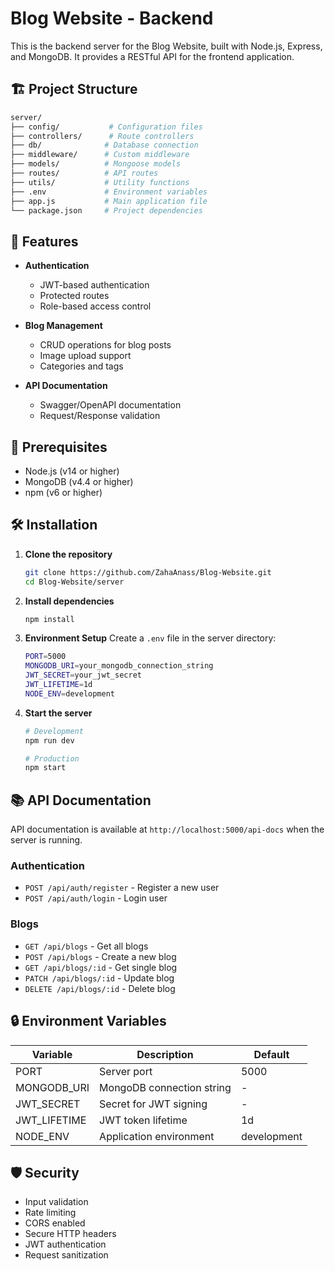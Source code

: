 # Blog Website - Backend

This is the backend server for the Blog Website, built with Node.js, Express, and MongoDB. It provides a RESTful API for the frontend application.

## 🏗️ Project Structure

```bash
server/
├── config/           # Configuration files
├── controllers/      # Route controllers
├── db/              # Database connection
├── middleware/      # Custom middleware
├── models/          # Mongoose models
├── routes/          # API routes
├── utils/           # Utility functions
├── .env             # Environment variables
├── app.js           # Main application file
└── package.json     # Project dependencies
```

## 🚀 Features

- **Authentication**
  - JWT-based authentication
  - Protected routes
  - Role-based access control

- **Blog Management**
  - CRUD operations for blog posts
  - Image upload support
  - Categories and tags

- **API Documentation**
  - Swagger/OpenAPI documentation
  - Request/Response validation

## 🔧 Prerequisites

- Node.js (v14 or higher)
- MongoDB (v4.4 or higher)
- npm (v6 or higher)

## 🛠️ Installation

1. **Clone the repository**

   ```bash
   git clone https://github.com/ZahaAnass/Blog-Website.git
   cd Blog-Website/server
   ```

2. **Install dependencies**

   ```bash
   npm install
   ```

3. **Environment Setup**
   Create a `.env` file in the server directory:

   ```bash
   PORT=5000
   MONGODB_URI=your_mongodb_connection_string
   JWT_SECRET=your_jwt_secret
   JWT_LIFETIME=1d
   NODE_ENV=development
   ```

4. **Start the server**

   ```bash
   # Development
   npm run dev
   
   # Production
   npm start
   ```

## 📚 API Documentation

API documentation is available at `http://localhost:5000/api-docs` when the server is running.

### Authentication

- `POST /api/auth/register` - Register a new user
- `POST /api/auth/login` - Login user

### Blogs

- `GET /api/blogs` - Get all blogs
- `POST /api/blogs` - Create a new blog
- `GET /api/blogs/:id` - Get single blog
- `PATCH /api/blogs/:id` - Update blog
- `DELETE /api/blogs/:id` - Delete blog

## 🔒 Environment Variables

| Variable | Description | Default |
|----------|-------------|---------|
| PORT | Server port | 5000 |
| MONGODB_URI | MongoDB connection string | - |
| JWT_SECRET | Secret for JWT signing | - |
| JWT_LIFETIME | JWT token lifetime | 1d |
| NODE_ENV | Application environment | development |

## 🛡️ Security

- Input validation
- Rate limiting
- CORS enabled
- Secure HTTP headers
- JWT authentication
- Request sanitization
